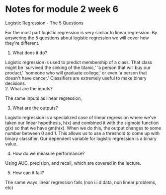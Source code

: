 # Notes for module 2 week 6

Logistic Regression - The 5 Questions


For the most part logistic regression is very simliar to linear regression.  By answering the 5 questions about logistic regression we will cover how they're different.


1. What does it do?

  Logistic regression is used to predict membership of a class.  That class might be 'survived the sinking of the titanic,' 'a person that will buy our product,' 'someone who will graduate college,' or even 'a person that doesn't have cancer.'  Classifiers are extremely useful to make binary decisions.  
2. What are the inputs?

  The same inputs as linear regression,

3. What are the outputs?

  Logistic regression is a specialized case of linear regression where we've taken our linear hypothesis, h(x) and combined it with the sigmoid function g(x) so that we have gm(h(x).   When we do this, the output changes to some number between 0 and 1.  This allows us to use a threshold to come up with binary classifier.   Our dependent variable for logistic regression is a binary value.

4. How do we measure performance?

  Using AUC, precision, and recall, which are covered in the lecture.

5. How can it fail?

  The same ways linear regression fails (non i.i.d data, non linear problems, etc)
